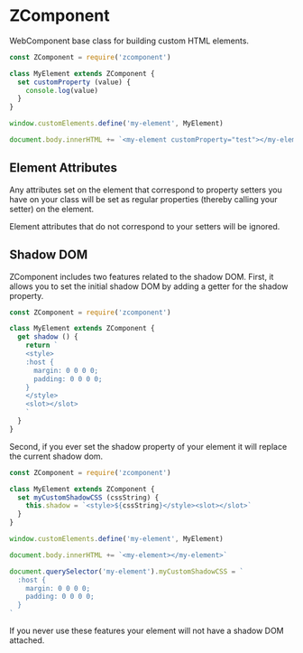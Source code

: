 # ZComponent

WebComponent base class for building custom HTML elements.

```javascript
const ZComponent = require('zcomponent')

class MyElement extends ZComponent {
  set customProperty (value) {
    console.log(value)
  }
}

window.customElements.define('my-element', MyElement)

document.body.innerHTML += `<my-element customProperty="test"></my-element>`
```

## Element Attributes

Any attributes set on the element that correspond to property setters
you have on your class will be set as regular properties (thereby calling
your setter) on the element.

Element attributes that do not correspond to your setters will be ignored.

## Shadow DOM

ZComponent includes two features related to the shadow DOM. First, it allows
you to set the initial shadow DOM by adding a getter for the shadow property.

```javascript
const ZComponent = require('zcomponent')

class MyElement extends ZComponent {
  get shadow () {
    return `
    <style>
    :host {
      margin: 0 0 0 0;
      padding: 0 0 0 0;
    }
    </style>
    <slot></slot>
    `
  }
}
```

Second, if you ever set the shadow property of your element it will replace
the current shadow dom.

```javascript
const ZComponent = require('zcomponent')

class MyElement extends ZComponent {
  set myCustomShadowCSS (cssString) {
    this.shadow = `<style>${cssString}</style><slot></slot>`
  }
}

window.customElements.define('my-element', MyElement)

document.body.innerHTML += `<my-element></my-element>`

document.querySelector('my-element').myCustomShadowCSS = `
  :host {
    margin: 0 0 0 0;
    padding: 0 0 0 0;
  }
`
```

If you never use these features your element will not have a shadow DOM
attached.

